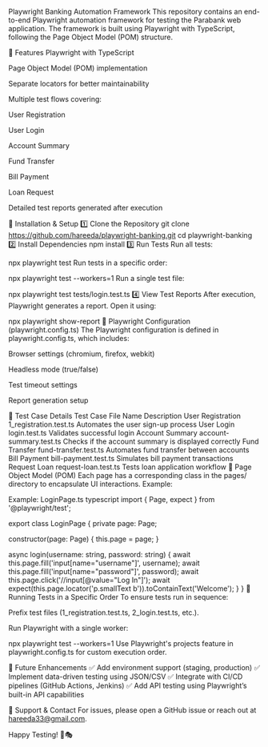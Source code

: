 Playwright Banking Automation Framework
This repository contains an end-to-end Playwright automation framework for testing the Parabank web application. The framework is built using Playwright with TypeScript, following the Page Object Model (POM) structure.


📌 Features
Playwright with TypeScript

Page Object Model (POM) implementation

Separate locators for better maintainability

Multiple test flows covering:

User Registration

User Login

Account Summary

Fund Transfer

Bill Payment

Loan Request

Detailed test reports generated after execution

🚀 Installation & Setup
1️⃣ Clone the Repository
git clone https://github.com/hareeda/playwright-banking.git
cd playwright-banking
2️⃣ Install Dependencies
npm install
3️⃣ Run Tests
Run all tests:


npx playwright test
Run tests in a specific order:

npx playwright test --workers=1
Run a single test file:

npx playwright test tests/login.test.ts
4️⃣ View Test Reports
After execution, Playwright generates a report. Open it using:

npx playwright show-report
📝 Playwright Configuration (playwright.config.ts)
The Playwright configuration is defined in playwright.config.ts, which includes:

Browser settings (chromium, firefox, webkit)

Headless mode (true/false)

Test timeout settings

Report generation setup

🔹 Test Case Details
Test Case	File Name	Description
User Registration	1_registration.test.ts	Automates the user sign-up process
User Login	login.test.ts	Validates successful login
Account Summary	account-summary.test.ts	Checks if the account summary is displayed correctly
Fund Transfer	fund-transfer.test.ts	Automates fund transfer between accounts
Bill Payment	bill-payment.test.ts	Simulates bill payment transactions
Request Loan	request-loan.test.ts	Tests loan application workflow
📌 Page Object Model (POM)
Each page has a corresponding class in the pages/ directory to encapsulate UI interactions. Example:

Example: LoginPage.ts
typescript
import { Page, expect } from '@playwright/test';

export class LoginPage {
  private page: Page;

  constructor(page: Page) {
    this.page = page;
  }

  async login(username: string, password: string) {
    await this.page.fill('input[name="username"]', username);
    await this.page.fill('input[name="password"]', password);
    await this.page.click('//input[@value="Log In"]');
    await expect(this.page.locator('p.smallText b')).toContainText('Welcome');
  }
}
🔹 Running Tests in a Specific Order
To ensure tests run in sequence:

Prefix test files (1_registration.test.ts, 2_login.test.ts, etc.).

Run Playwright with a single worker:

npx playwright test --workers=1
Use Playwright's projects feature in playwright.config.ts for custom execution order.

🎯 Future Enhancements
✅ Add environment support (staging, production)
✅ Implement data-driven testing using JSON/CSV
✅ Integrate with CI/CD pipelines (GitHub Actions, Jenkins)
✅ Add API testing using Playwright’s built-in API capabilities

📧 Support & Contact
For issues, please open a GitHub issue or reach out at hareeda33@gmail.com.

Happy Testing! 🚀🎭


